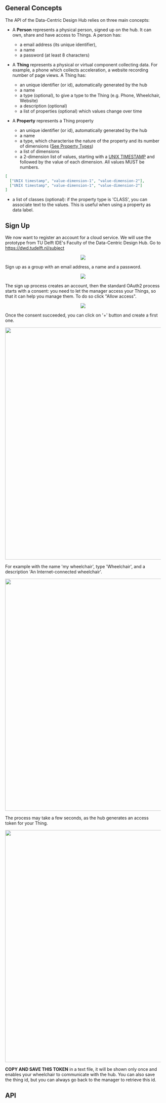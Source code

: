 
## General Concepts

The API of the Data-Centric Design Hub relies on three main concepts:


* A **Person** represents a physical person, signed up on the hub. It can own, share and
 have access to Things. A person has:
 
  * a email address (its unique identifier),
  * a name
  * a password (at least 8 characters)

* A **Thing** represents a physical or virtual component collecting data. For example, a
phone which collects acceleration, a website recording number of page views. A Thing
has:

  * an unique identifier (or id), automatically generated by the hub 
  * a name
  * a type (optional), to give a type to the Thing (e.g. Phone, Wheelchair, Website)
  * a description (optional)
  * a list of properties (optional) which values change over time


* A **Property** represents a Thing property

  * an unique identifier (or id), automatically generated by the hub 
  * a name
  * a type, which characterise the nature of the property and its number of
  dimensions ([See Property Types](#property-types))
  * a list of dimensions
  * a 2-dimension list of values, starting with a [UNIX TIMESTAMP](https://www.unixtimestamp.com/)
  and followed by the value of each dimension. All values MUST be numbers.

```json
[
  ["UNIX timestamp", "value-dimension-1", "value-dimension-2"],
  ["UNIX timestamp", "value-dimension-1", "value-dimension-2"]
]
```
  
  * a list of classes (optional): if the property type is 'CLASS', you can associate
  text to the values. This is useful when using a property as data label.


## Sign Up

We now want to register an account for a cloud service. We will use the prototype
from TU Delft IDE's Faculty of the Data-Centric Design Hub. Go to <a href="https://dwd.tudelft.nl/subject" target="_blank">https://dwd.tudelft.nl/subject</a>

<p align="center">
<IMG SRC="../images/dcdhub.png">
</p>

Sign up as a group with an email address, a name and a password.

<p align="center">
<IMG SRC="../images/signup.png">
</p>

The sign up process creates an account, then the standard OAuth2 process starts
with a consent: you need to let the manager access your Things, so that it can
help you manage them. To do so click "Allow access".

<p align="center">
<IMG SRC="../images/consent.png">
</p>

Once the consent succeeded, you can click on '+' button and create a first one.

<p align="center">
<IMG SRC="../images/create_thing_button.png" width=750>
</p>

For example with the name 'my wheelchair', type 'Wheelchair', and a
description 'An Internet-connected wheelchair'.

<p align="center">
<IMG SRC="../images/create_thing_dialog.png" width=750>
</p>

The process may take a few seconds, as the hub generates an access token for your Thing.

<p align="center">
<IMG SRC="../images/create_thing_jwt.png" width=750>
</p>

**COPY AND SAVE THIS TOKEN** in a text file, it will be shown only once and enables
your wheelchair to communicate with the hub. You can also save the thing id, but
you can always go back to the manager to retrieve this id.


## API